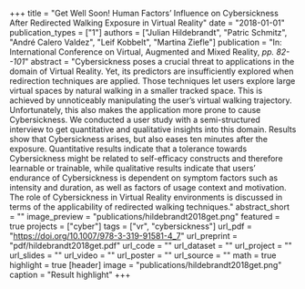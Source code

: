 +++
title = "Get Well Soon! Human Factors’ Influence on Cybersickness After Redirected Walking Exposure in Virtual Reality"
date = "2018-01-01"
publication_types = ["1"]
authors = ["Julian Hildebrandt", "Patric Schmitz", "André Calero Valdez", "Leif Kobbelt", "Martina Ziefle"]
publication = "In: International Conference on Virtual, Augmented and Mixed Reality, _pp. 82--101_"
abstract = "Cybersickness poses a crucial threat to applications in the domain of Virtual Reality. Yet, its predictors are insufficiently explored when redirection techniques are applied. Those techniques let users explore large virtual spaces by natural walking in a smaller tracked space. This is achieved by unnoticeably manipulating the user’s virtual walking trajectory. Unfortunately, this also makes the application more prone to cause Cybersickness. We conducted a user study with a semi-structured interview to get quantitative and qualitative insights into this domain. Results show that Cybersickness arises, but also eases ten minutes after the exposure. Quantitative results indicate that a tolerance towards Cybersickness might be related to self-efficacy constructs and therefore learnable or trainable, while qualitative results indicate that users’ endurance of Cybersickness is dependent on symptom factors such as intensity and duration, as well as factors of usage context and motivation. The role of Cybersickness in Virtual Reality environments is discussed in terms of the applicability of redirected walking techniques."
abstract_short = ""
image_preview = "publications/hildebrandt2018get.png"
featured = true
projects = ["cyber"]
tags = ["vr", "cybersickness"]
url_pdf = "https://doi.org/10.1007/978-3-319-91581-4_7"
url_preprint = "pdf/hildebrandt2018get.pdf"
url_code = ""
url_dataset = ""
url_project = ""
url_slides = ""
url_video = ""
url_poster = ""
url_source = ""
math = true
highlight = true
[header]
image = "publications/hildebrandt2018get.png"
caption = "Result highlight"
+++
